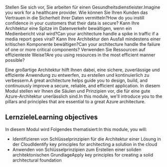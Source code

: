 <span data-ttu-id="121d9-101">Stellen Sie sich vor, Sie arbeiten für einen Gesundheitsdienstleister.</span><span class="sxs-lookup"><span data-stu-id="121d9-101">Imagine you work for a healthcare provider.</span></span> <span data-ttu-id="121d9-102">Wie können Sie Ihren Kunden das Vertrauen in die Sicherheit ihrer Daten vermitteln?</span><span class="sxs-lookup"><span data-stu-id="121d9-102">How do you instill confidence in your customers that their data is secure?</span></span> <span data-ttu-id="121d9-103">Kann Ihre Architektur eine Spitze im Datenverkehr bewältigen, wenn ein Medienbericht viral wird?</span><span class="sxs-lookup"><span data-stu-id="121d9-103">Can your architecture handle a spike in traffic if a media report goes viral?</span></span> <span data-ttu-id="121d9-104">Kann Ihre Architektur den Ausfall mindestens einer kritischen Komponente bewältigen?</span><span class="sxs-lookup"><span data-stu-id="121d9-104">Can your architecture handle the failure of one or more critical components?</span></span> <span data-ttu-id="121d9-105">Verwenden Sie Ressourcen auf effizienteste Weise?</span><span class="sxs-lookup"><span data-stu-id="121d9-105">Are you using resources in the most efficient manner possible?</span></span>

<span data-ttu-id="121d9-106">Eine großartige Architektur hilft Ihnen dabei, eine sichere, zuverlässige und effiziente Anwendung zu entwerfen, zu erstellen und kontinuierlich zu verbessern.</span><span class="sxs-lookup"><span data-stu-id="121d9-106">A great architecture helps guide you to design, build, and continuously improve a secure, reliable, and efficient application.</span></span> <span data-ttu-id="121d9-107">In diesem Modul stellen wir Ihnen die Säulen und Prinzipien vor, die für eine gute Azure-Architektur unerlässlich sind.</span><span class="sxs-lookup"><span data-stu-id="121d9-107">In this module, we'll introduce you to the pillars and principles that are essential to a great Azure architecture.</span></span>

## <a name="learning-objectives"></a><span data-ttu-id="121d9-108">Lernziele</span><span class="sxs-lookup"><span data-stu-id="121d9-108">Learning objectives</span></span>

<span data-ttu-id="121d9-109">In diesem Modul wird Folgendes thematisiert:</span><span class="sxs-lookup"><span data-stu-id="121d9-109">In this module, you will:</span></span>
- <span data-ttu-id="121d9-110">Identifizieren von Schlüsselprinzipien für die Architektur einer Lösung in der Cloud</span><span class="sxs-lookup"><span data-stu-id="121d9-110">Identify key principles for architecting a solution in the cloud</span></span>
- <span data-ttu-id="121d9-111">Anwenden von Schlüsselprinzipien zum Erstellen einer soliden architektonischen Grundlage</span><span class="sxs-lookup"><span data-stu-id="121d9-111">Apply key principles for creating a solid architectural foundation</span></span>
